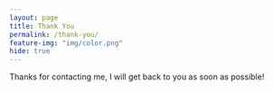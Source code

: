 ```yaml
---
layout: page
title: Thank You
permalink: /thank-you/
feature-img: "img/color.png"
hide: true
---
```


Thanks for contacting me, I will get back to you as soon as possible!